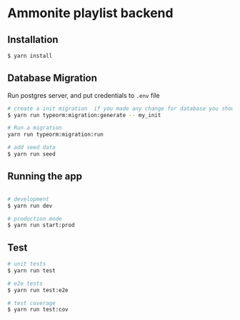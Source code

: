 # Ammonite playlist backend

## Installation

```bash
$ yarn install
```

## Database Migration

Run postgres server, and put credentials to `.env` file

```bash
# create a init migration  if you made any change for database you should need to run given below 2 commands before yarn run start
$ yarn run typeorm:migration:generate -- my_init

# Run a migration
yarn run typeorm:migration:run

# add seed data
$ yarn run seed
```

## Running the app

```bash

# development
$ yarn run dev

# production mode
$ yarn run start:prod
```



## Test

```bash
# unit tests
$ yarn run test

# e2e tests
$ yarn run test:e2e

# test coverage
$ yarn run test:cov
```
